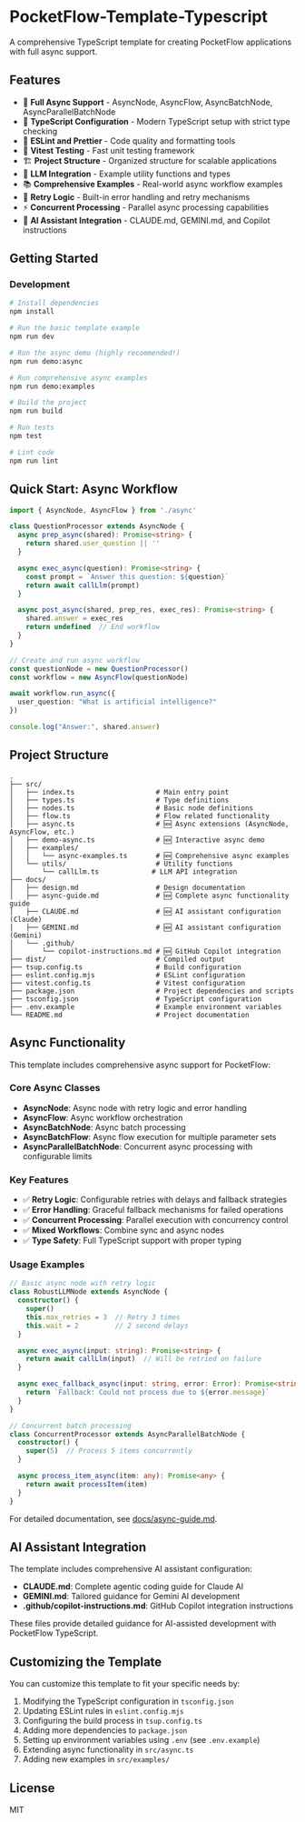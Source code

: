 # PocketFlow-Template-Typescript

A comprehensive TypeScript template for creating PocketFlow applications with full async support.

## Features

- 🚀 **Full Async Support** - AsyncNode, AsyncFlow, AsyncBatchNode, AsyncParallelBatchNode
- 🔧 **TypeScript Configuration** - Modern TypeScript setup with strict type checking
- 📝 **ESLint and Prettier** - Code quality and formatting tools
- 🧪 **Vitest Testing** - Fast unit testing framework
- 🏗️ **Project Structure** - Organized structure for scalable applications
- 🤖 **LLM Integration** - Example utility functions and types
- 📚 **Comprehensive Examples** - Real-world async workflow examples
- 🔄 **Retry Logic** - Built-in error handling and retry mechanisms
- ⚡ **Concurrent Processing** - Parallel async processing capabilities
- 🎯 **AI Assistant Integration** - CLAUDE.md, GEMINI.md, and Copilot instructions

## Getting Started

### Development

```bash
# Install dependencies
npm install

# Run the basic template example
npm run dev

# Run the async demo (highly recommended!)
npm run demo:async

# Run comprehensive async examples
npm run demo:examples

# Build the project
npm run build

# Run tests
npm test

# Lint code
npm run lint
```

## Quick Start: Async Workflow

```typescript
import { AsyncNode, AsyncFlow } from './async'

class QuestionProcessor extends AsyncNode {
  async prep_async(shared): Promise<string> {
    return shared.user_question || ''
  }

  async exec_async(question): Promise<string> {
    const prompt = `Answer this question: ${question}`
    return await callLlm(prompt)
  }

  async post_async(shared, prep_res, exec_res): Promise<string> {
    shared.answer = exec_res
    return undefined  // End workflow
  }
}

// Create and run async workflow
const questionNode = new QuestionProcessor()
const workflow = new AsyncFlow(questionNode)

await workflow.run_async({
  user_question: "What is artificial intelligence?"
})

console.log("Answer:", shared.answer)
```

## Project Structure

```
.
├── src/
│   ├── index.ts                    # Main entry point
│   ├── types.ts                    # Type definitions
│   ├── nodes.ts                    # Basic node definitions
│   ├── flow.ts                     # Flow related functionality
│   ├── async.ts                    # 🆕 Async extensions (AsyncNode, AsyncFlow, etc.)
│   ├── demo-async.ts               # 🆕 Interactive async demo
│   ├── examples/
│   │   └── async-examples.ts       # 🆕 Comprehensive async examples
│   └── utils/                      # Utility functions
│       └── callLlm.ts             # LLM API integration
├── docs/
│   ├── design.md                   # Design documentation
│   ├── async-guide.md              # 🆕 Complete async functionality guide
│   ├── CLAUDE.md                   # 🆕 AI assistant configuration (Claude)
│   ├── GEMINI.md                   # 🆕 AI assistant configuration (Gemini)
│   └── .github/
│       └── copilot-instructions.md # 🆕 GitHub Copilot integration
├── dist/                           # Compiled output
├── tsup.config.ts                  # Build configuration
├── eslint.config.mjs               # ESLint configuration
├── vitest.config.ts                # Vitest configuration
├── package.json                    # Project dependencies and scripts
├── tsconfig.json                   # TypeScript configuration
├── .env.example                    # Example environment variables
└── README.md                       # Project documentation
```

## Async Functionality

This template includes comprehensive async support for PocketFlow:

### Core Async Classes

- **AsyncNode**: Async node with retry logic and error handling
- **AsyncFlow**: Async workflow orchestration
- **AsyncBatchNode**: Async batch processing
- **AsyncBatchFlow**: Async flow execution for multiple parameter sets
- **AsyncParallelBatchNode**: Concurrent async processing with configurable limits

### Key Features

- ✅ **Retry Logic**: Configurable retries with delays and fallback strategies
- ✅ **Error Handling**: Graceful fallback mechanisms for failed operations
- ✅ **Concurrent Processing**: Parallel execution with concurrency control
- ✅ **Mixed Workflows**: Combine sync and async nodes
- ✅ **Type Safety**: Full TypeScript support with proper typing

### Usage Examples

```typescript
// Basic async node with retry logic
class RobustLLMNode extends AsyncNode {
  constructor() {
    super()
    this.max_retries = 3  // Retry 3 times
    this.wait = 2         // 2 second delays
  }

  async exec_async(input: string): Promise<string> {
    return await callLlm(input)  // Will be retried on failure
  }

  async exec_fallback_async(input: string, error: Error): Promise<string> {
    return `Fallback: Could not process due to ${error.message}`
  }
}

// Concurrent batch processing
class ConcurrentProcessor extends AsyncParallelBatchNode {
  constructor() {
    super(5)  // Process 5 items concurrently
  }

  async process_item_async(item: any): Promise<any> {
    return await processItem(item)
  }
}
```

For detailed documentation, see [docs/async-guide.md](docs/async-guide.md).

## AI Assistant Integration

The template includes comprehensive AI assistant configuration:

- **CLAUDE.md**: Complete agentic coding guide for Claude AI
- **GEMINI.md**: Tailored guidance for Gemini AI development
- **.github/copilot-instructions.md**: GitHub Copilot integration instructions

These files provide detailed guidance for AI-assisted development with PocketFlow TypeScript.

## Customizing the Template

You can customize this template to fit your specific needs by:

1. Modifying the TypeScript configuration in `tsconfig.json`
2. Updating ESLint rules in `eslint.config.mjs`
3. Configuring the build process in `tsup.config.ts`
4. Adding more dependencies to `package.json`
5. Setting up environment variables using `.env` (see `.env.example`)
6. Extending async functionality in `src/async.ts`
7. Adding new examples in `src/examples/`

## License

MIT
